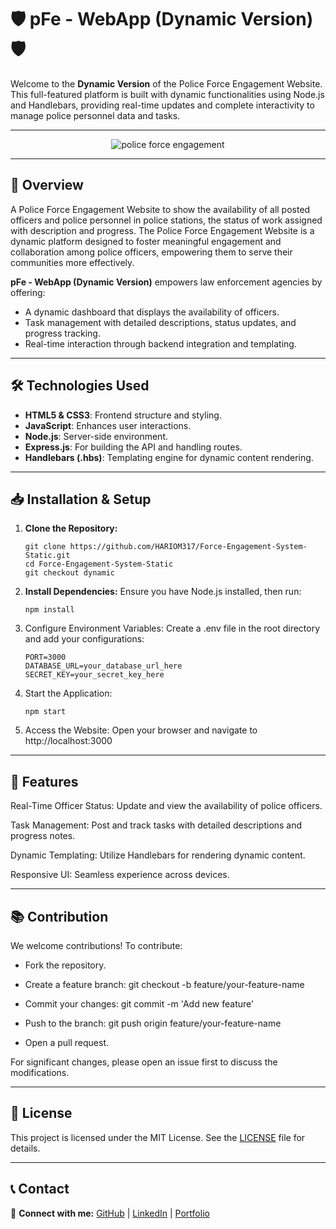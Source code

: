 # 🛡️ pFe - WebApp (Dynamic Version) 🛡️

Welcome to the **Dynamic Version** of the Police Force Engagement Website. This full-featured platform is built with dynamic functionalities using Node.js and Handlebars, providing real-time updates and complete interactivity to manage police personnel data and tasks.

---

<P align="center">
   <img src="https://github.com/user-attachments/assets/e543410e-d119-429d-8392-fa75b831b99d" alt="police force engagement" />
</P>

---

## 🚀 Overview

A Police Force Engagement Website to show the availability of all posted officers and police personnel in police stations, the status of work assigned with description and progress. The Police Force Engagement Website is a dynamic platform designed to foster meaningful engagement and collaboration among police officers, empowering them to serve their communities more effectively.

**pFe - WebApp (Dynamic Version)** empowers law enforcement agencies by offering:
- A dynamic dashboard that displays the availability of officers.
- Task management with detailed descriptions, status updates, and progress tracking.
- Real-time interaction through backend integration and templating.

---

## 🛠️ Technologies Used

- **HTML5 & CSS3**: Frontend structure and styling.
- **JavaScript**: Enhances user interactions.
- **Node.js**: Server-side environment.
- **Express.js**: For building the API and handling routes.
- **Handlebars (.hbs)**: Templating engine for dynamic content rendering.

---

## 📥 Installation & Setup

1. **Clone the Repository:**
   ```
   git clone https://github.com/HARIOM317/Force-Engagement-System-Static.git
   cd Force-Engagement-System-Static
   git checkout dynamic
   ```
   
2. **Install Dependencies:**
Ensure you have Node.js installed, then run:
    ```
    npm install
    ```
    
3. Configure Environment Variables:
Create a .env file in the root directory and add your configurations:
    ```
    PORT=3000
    DATABASE_URL=your_database_url_here
    SECRET_KEY=your_secret_key_here
    ```

4. Start the Application:
     ```
     npm start
     ```

5. Access the Website:
Open your browser and navigate to http://localhost:3000

---

## 🔐 Features

Real-Time Officer Status: Update and view the availability of police officers.

Task Management: Post and track tasks with detailed descriptions and progress notes.

Dynamic Templating: Utilize Handlebars for rendering dynamic content.

Responsive UI: Seamless experience across devices.

---

## 📚 Contribution
We welcome contributions! To contribute:

  - Fork the repository.

  - Create a feature branch: git checkout -b feature/your-feature-name

  - Commit your changes: git commit -m 'Add new feature'

  - Push to the branch: git push origin feature/your-feature-name

  - Open a pull request.

For significant changes, please open an issue first to discuss the modifications.

---

## 📜 License
This project is licensed under the MIT License. See the [LICENSE](LICENSE) file for details.

---

## 📞 Contact
🔗 **Connect with me:** [GitHub](https://github.com/HARIOM317) | [LinkedIn](https://linkedin.com/in/hariom-singh-mewada) | [Portfolio](https://hariom317.github.io/Hariom-Singh-Rajput-Portfolio/)

